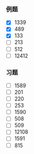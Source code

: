 ### 例题
- [x] 1339
- [x] 489
- [x] 133
- [ ] 213
- [ ] 512
- [ ] 12412
### 习题
- [ ] 1589
- [ ] 201
- [ ] 220
- [ ] 253
- [ ] 1590
- [ ] 508
- [ ] 509
- [ ] 12108
- [ ] 1591
- [ ] 815

